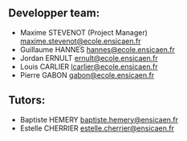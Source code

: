 Developper team:
--------------------------------
- Maxime STEVENOT (Project Manager) <maxime.stevenot@ecole.ensicaen.fr>
- Guillaume HANNES <hannes@ecole.ensicaen.fr>
- Jordan ERNULT <ernult@ecole.ensicaen.fr>
- Louis CARLIER <lcarlier@ecole.ensicaen.fr>
- Pierre GABON <gabon@ecole.ensicaen.fr>

Tutors:
--------------------------------
- Baptiste HEMERY <baptiste.hemery@ensicaen.fr>
- Estelle CHERRIER <estelle.cherrier@ensicaen.fr>